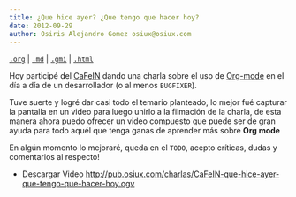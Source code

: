 ```yaml
---
title: ¿Que hice ayer? ¿Que tengo que hacer hoy?
date: 2012-09-29
author: Osiris Alejandro Gomez osiux@osiux.com
---
```


[`.org`](https://gitlab.com/osiux/osiux.gitlab.io/-/raw/master/2012-09-29-que-hice-ayer-que-tengo-que-hacer-hoy.org) |
[`.md`](https://gitlab.com/osiux/osiux.gitlab.io/-/raw/master/2012-09-29-que-hice-ayer-que-tengo-que-hacer-hoy.md) |
[`.gmi`](gemini://gmi.osiux.com/2012-09-29-que-hice-ayer-que-tengo-que-hacer-hoy.gmi) |
[`.html`](https://osiux.gitlab.io/2012-09-29-que-hice-ayer-que-tengo-que-hacer-hoy.html)

Hoy participé del
[CaFeIN](http://in.cafelug.org.ar/2012/08/2-programa-de-charlas---2012/index.html)
dando una charla sobre el uso de [Org-mode](http://orgmode) en el
día a día de un desarrollador (o al menos `BUGFIXER`).

Tuve suerte y logré dar casi todo el temario planteado, lo mejor fué
capturar la pantalla en un video para luego unirlo a la filmación de la
charla, de esta manera ahora puedo ofrecer un video compuesto que puede
ser de gran ayuda para todo aquél que tenga ganas de aprender más sobre
**Org mode**

En algún momento lo mejoraré, queda en el `TODO`, acepto críticas, dudas
y comentarios al respecto!

-   Descargar Video
<http://pub.osiux.com/charlas/CaFeIN-que-hice-ayer-que-tengo-que-hacer-hoy.ogv>
